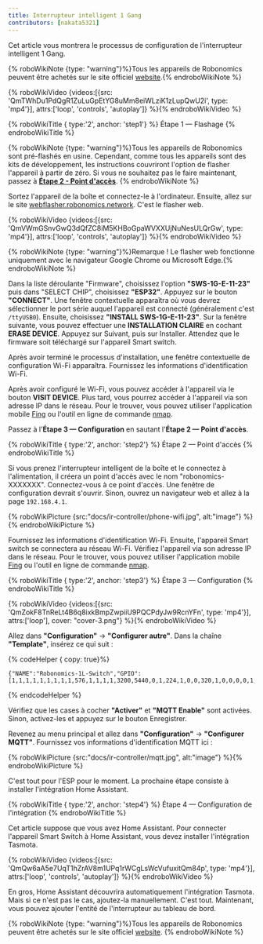 ```yaml
---
title: Interrupteur intelligent 1 Gang
contributors: [nakata5321]
---
```

Cet article vous montrera le processus de configuration de l'interrupteur intelligent 1 Gang.

{% roboWikiNote {type: "warning"}%}Tous les appareils de Robonomics peuvent être achetés sur le site officiel [website](https://robonomics.network/devices/).{% endroboWikiNote %}

{% roboWikiVideo {videos:[{src: 'QmTWhDu1PdQgR1ZuLuGpEtYG8uMm8eiWLziK1zLupQwU2i', type: 'mp4'}], attrs:['loop', 'controls', 'autoplay']} %}{% endroboWikiVideo %}

{% roboWikiTitle { type:'2', anchor: 'step1'} %} Étape 1 — Flashage {% endroboWikiTitle %}

{% roboWikiNote {type: "warning"}%}Tous les appareils de Robonomics sont pré-flashés en usine. Cependant, comme tous les appareils sont des kits de développement, les instructions couvriront l'option de flasher l'appareil à partir de zéro. Si vous ne souhaitez pas le faire maintenant, passez à [**Étape 2 - Point d'accès**](/docs/ir-controller/#step2).
{% endroboWikiNote %}

Sortez l'appareil de la boîte et connectez-le à l'ordinateur. Ensuite, allez sur le site [webflasher.robonomics.network](https://webflasher.robonomics.network/). C'est le flasher web.

{% roboWikiVideo {videos:[{src: 'QmVWmGSnvGwQ3dQfZC8iM5KHBoGpaWVXXUjNuNesULQrGw', type: 'mp4'}], attrs:['loop', 'controls', 'autoplay']} %}{% endroboWikiVideo %}

{% roboWikiNote {type: "warning"}%}Remarque ! Le flasher web fonctionne uniquement avec le navigateur Google Chrome ou Microsoft Edge.{% endroboWikiNote %}

Dans la liste déroulante "Firmware", choisissez l'option **"SWS-1G-E-11-23"** puis dans "SELECT CHIP", choisissez **"ESP32"**. Appuyez sur le bouton **"CONNECT"**.
Une fenêtre contextuelle apparaîtra où vous devrez sélectionner le port série auquel l'appareil est connecté (généralement c'est `/ttyUSB0`). Ensuite, choisissez **"INSTALL SWS-1G-E-11-23"**.
Sur la fenêtre suivante, vous pouvez effectuer une **INSTALLATION CLAIRE** en cochant **ERASE DEVICE**. Appuyez sur Suivant, puis sur Installer. Attendez que le firmware soit téléchargé sur l'appareil Smart switch.

Après avoir terminé le processus d'installation, une fenêtre contextuelle de configuration Wi-Fi apparaîtra. Fournissez les informations d'identification Wi-Fi.

Après avoir configuré le Wi-Fi, vous pouvez accéder à l'appareil via le bouton **VISIT DEVICE**. Plus tard, vous pourrez accéder à l'appareil via son adresse IP dans le réseau. Pour le trouver, vous pouvez utiliser l'application mobile [Fing](https://www.fing.com/products) ou l'outil en ligne de commande [nmap](https://vitux.com/find-devices-connected-to-your-network-with-nmap/).

Passez à l'**Étape 3 — Configuration** en sautant l'**Étape 2 — Point d'accès**.

{% roboWikiTitle { type:'2', anchor: 'step2'} %} Étape 2 — Point d'accès {% endroboWikiTitle %}

Si vous prenez l'interrupteur intelligent de la boîte et le connectez à l'alimentation, il créera un point d'accès avec le nom "robonomics-XXXXXXX". Connectez-vous à ce point d'accès.
Une fenêtre de configuration devrait s'ouvrir. Sinon, ouvrez un navigateur web et allez à la page `192.168.4.1`.

{% roboWikiPicture {src:"docs/ir-controller/phone-wifi.jpg", alt:"image"} %}{% endroboWikiPicture %}

Fournissez les informations d'identification Wi-Fi. Ensuite, l'appareil Smart switch se connectera au réseau Wi-Fi. Vérifiez l'appareil via son adresse IP dans le réseau. Pour le trouver, vous pouvez utiliser l'application mobile [Fing](https://www.fing.com/products) ou l'outil en ligne de commande [nmap](https://vitux.com/find-devices-connected-to-your-network-with-nmap/).

{% roboWikiTitle { type:'2', anchor: 'step3'} %} Étape 3 — Configuration {% endroboWikiTitle %}

{% roboWikiVideo {videos:[{src: 'QmZokF8TnReLt4B6q8ixkBmpZwpiiU9PQCPdyJw9RcnYFn', type: 'mp4'}], attrs:['loop'], cover: "cover-3.png"} %}{% endroboWikiVideo %}

Allez dans **"Configuration"** -> **"Configurer autre"**. Dans la chaîne **"Template"**, insérez ce qui suit :

{% codeHelper { copy: true}%}

```shell
{"NAME":"Robonomics-1L-Switch","GPIO":[1,1,1,1,1,1,1,1,1,576,1,1,1,1,3200,5440,0,1,224,1,0,0,320,1,0,0,0,0,1,1,1,32,1,0,0,1],"FLAG":0,"BASE":1}
```

{% endcodeHelper %}

Vérifiez que les cases à cocher **"Activer"** et **"MQTT Enable"** sont activées. Sinon, activez-les et appuyez sur le bouton Enregistrer.

Revenez au menu principal et allez dans **"Configuration"** -> **"Configurer MQTT"**.
Fournissez vos informations d'identification MQTT ici :

{% roboWikiPicture {src:"docs/ir-controller/mqtt.jpg", alt:"image"} %}{% endroboWikiPicture %}

C'est tout pour l'ESP pour le moment. La prochaine étape consiste à installer l'intégration Home Assistant.

{% roboWikiTitle { type:'2', anchor: 'step4'} %} Étape 4 — Configuration de l'intégration {% endroboWikiTitle %}

Cet article suppose que vous avez Home Assistant. Pour connecter l'appareil Smart Switch à Home Assistant, vous devez installer l'intégration Tasmota.

{% roboWikiVideo {videos:[{src: 'QmQw6aA5e7UqT1hZrAV8m1UPq1rWCgLsWcVufuxitQm84p', type: 'mp4'}], attrs:['loop', 'controls', 'autoplay']} %}{% endroboWikiVideo %}

En gros, Home Assistant découvrira automatiquement l'intégration Tasmota. Mais si ce n'est pas le cas, ajoutez-la manuellement.
C'est tout. Maintenant, vous pouvez ajouter l'entité de l'interrupteur au tableau de bord.

{% roboWikiNote {type: "warning"}%}Tous les appareils de Robonomics peuvent être achetés sur le site officiel [website](https://robonomics.network/devices/).
{% endroboWikiNote %}